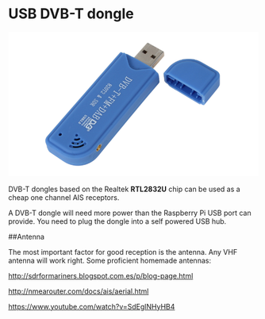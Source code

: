 # USB DVB-T dongle

![](sdr.png)

DVB-T dongles based on the Realtek **RTL2832U** chip can be used as a cheap one channel AIS receptors. 

A DVB-T dongle will need more power than the Raspberry Pi USB port can provide. You need to plug the dongle into a self powered USB hub.

##Antenna

The most important factor for good reception is the antenna. Any VHF antenna will work right. Some proficient homemade antennas:

http://sdrformariners.blogspot.com.es/p/blog-page.html

http://nmearouter.com/docs/ais/aerial.html

https://www.youtube.com/watch?v=SdEglNHyHB4
